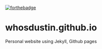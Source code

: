 [![forthebadge](http://forthebadge.com/images/badges/mom-made-pizza-rolls.svg)](http://forthebadge.com)

# whosdustin.github.io
Personal website using Jekyll, Github pages
